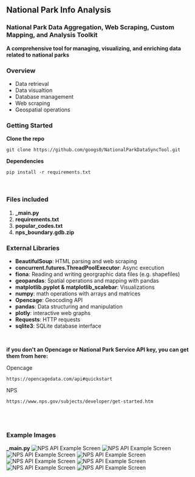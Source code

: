 ## National Park Info Analysis

### National Park Data Aggregation, Web Scraping, Custom Mapping, and Analysis Toolkit
**A comprehensive tool for managing, visualizing, and enriching data related to national parks**

### Overview
- Data retrieval
- Data visualtion
- Database management
- Web scraping
- Geospatial operations

### Getting Started

**Clone the repo**
```
git clone https://github.com/googs0/NationalParkDataSyncTool.git
```

**Dependencies**
```
pip install -r requirements.txt
```

<br>

### Files included
1. **_main.py**
2. **requirements.txt**
3. **popular_codes.txt**
4. **nps_boundary.gdb.zip**

### External Libraries
- **BeautifulSoup**: HTML parsing and web scraping
- **concurrent.futures.ThreadPoolExecutor**: Async execution
- **fiona**: Reading and writing georgraphic data files (e.g. shapefiles)
- **geopandas**: Spatial operations and mapping with pandas
- **matplotlib.pyplot & matplotlib_scalebar**: Visualizations
- **numpy**: math operations with arrays and matrices
- **Opencage**: Geocoding API
- **pandas**: Data structuring and manipulation
- **plotly**: interactive web graphs
- **Requests**: HTTP requests
- **sqlite3**: SQLite database interface

<br>

**if you don't an Opencage or National Park Service API key, you can get them from here:**

Opencage
```
https://opencagedata.com/api#quickstart
```

NPS
```
https://www.nps.gov/subjects/developer/get-started.htm
```

<br>
<br>

### Example Images
**_main.py**
![NPS API Example Screen](/assets/img/nps1.png)
![NPS API Example Screen](/assets/img/nps2.png)
![NPS API Example Screen](/assets/img/nps3.png)
![NPS API Example Screen](/assets/img/nps4.png)
![NPS API Example Screen](/assets/img/nps5.png)
![NPS API Example Screen](/assets/img/nps6.png)
![NPS API Example Screen](/assets/img/nps7.png)
![NPS API Example Screen](/assets/img/nps8.png)
